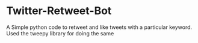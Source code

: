 # Twitter-Retweet-Bot
A Simple python code to retweet and like tweets with a particular keyword. Used the tweepy library for doing the same
